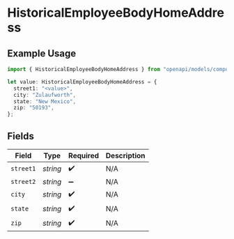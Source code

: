 # HistoricalEmployeeBodyHomeAddress

## Example Usage

```typescript
import { HistoricalEmployeeBodyHomeAddress } from "openapi/models/components";

let value: HistoricalEmployeeBodyHomeAddress = {
  street1: "<value>",
  city: "Zulaufworth",
  state: "New Mexico",
  zip: "50193",
};
```

## Fields

| Field              | Type               | Required           | Description        |
| ------------------ | ------------------ | ------------------ | ------------------ |
| `street1`          | *string*           | :heavy_check_mark: | N/A                |
| `street2`          | *string*           | :heavy_minus_sign: | N/A                |
| `city`             | *string*           | :heavy_check_mark: | N/A                |
| `state`            | *string*           | :heavy_check_mark: | N/A                |
| `zip`              | *string*           | :heavy_check_mark: | N/A                |